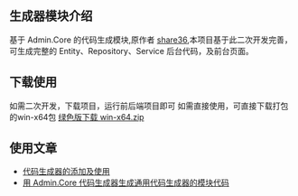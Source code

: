 
## 生成器模块介绍
基于 Admin.Core 的代码生成模块,原作者 [share36](https://github.com/share36/Admin.Core.Dev),本项目基于此二次开发完善，可生成完整的 Entity、Repository、Service 后台代码，及前台页面。

## 下载使用
如需二次开发，下载项目，运行前后端项目即可
如需直接使用，可直接下载打包的win-x64包 [绿色版下载 win-x64.zip](https://github.com/yimogit/Admin.Core/raw/main/files/%E4%BB%A3%E7%A0%81%E7%94%9F%E6%88%90%E5%99%A8.zip)

## 使用文章
- [代码生成器的添加及使用](https://www.cnblogs.com/morang/p/18261754/zhontai_admin_core_module_dev_gencode)
- [用 Admin.Core 代码生成器生成通用代码生成器的模块代码](https://www.cnblogs.com/morang/p/18277156/zhontai_admin_core_module_dev_use_toproject)
